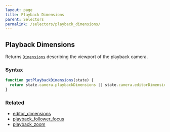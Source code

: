 ```yaml
---
layout: page
title: Playback Dimensions
parent: Selectors
permalink: /selectors/playback_dimensions/
---
```


## Playback Dimensions

Returns [`Dimensions`](../External/dimensions.js) describing the viewport of the playback camera.

### Syntax

```js
function getPlaybackDimensions(state) {
  return state.camera.playbackDimensions || state.camera.editorDimensions;
}
```

### Related

- [editor_dimensions](./editor_dimensions.md)
- [playback_follower_focus](./playback_follower_focus.md)
- [playback_zoom](./playback_zoom.md)
